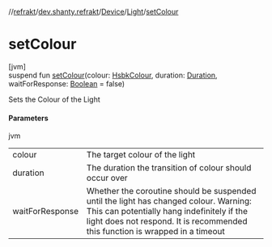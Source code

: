 //[refrakt](../../../../index.md)/[dev.shanty.refrakt](../../index.md)/[Device](../index.md)/[Light](index.md)/[setColour](set-colour.md)

# setColour

[jvm]\
suspend fun [setColour](set-colour.md)(colour: [HsbkColour](../../../dev.shanty.refrakt.models/-hsbk-colour/index.md), duration: [Duration](https://kotlinlang.org/api/latest/jvm/stdlib/kotlin.time/-duration/index.html), waitForResponse: [Boolean](https://kotlinlang.org/api/latest/jvm/stdlib/kotlin/-boolean/index.html) = false)

Sets the Colour of the Light

#### Parameters

jvm

| | |
|---|---|
| colour | The target colour of the light |
| duration | The duration the transition of colour should occur over |
| waitForResponse | Whether the coroutine should be suspended until the light has changed colour. Warning: This can potentially hang indefinitely if the light does not respond. It is recommended this function is wrapped in a timeout |
